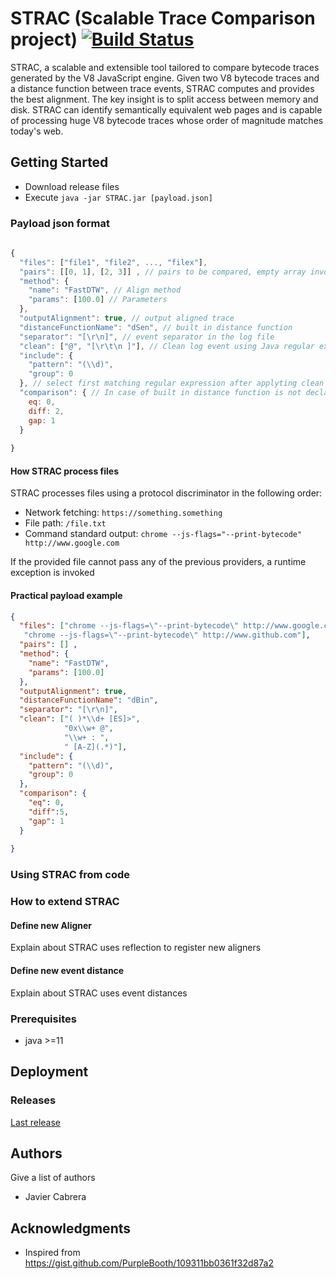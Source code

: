 # STRAC (Scalable Trace Comparison project) [![Build Status](https://travis-ci.org/Jacarte/STRAC.svg?branch=master)](https://travis-ci.org/Jacarte/STRAC)

STRAC, a scalable and extensible tool tailored to compare bytecode traces generated by the V8 JavaScript engine. Given two V8 bytecode traces and a distance function between trace events, STRAC computes and provides the best alignment. The key insight is to split access between memory and disk. STRAC can identify semantically equivalent web pages and is capable of processing huge V8 bytecode traces whose order of magnitude matches today's web.


## Getting Started
- Download release files
- Execute  ```java -jar STRAC.jar [payload.json]```

### Payload json format


```javascript
    
{
  "files": ["file1", "file2", ..., "filex"],
  "pairs": [[0, 1], [2, 3]] , // pairs to be compared, empty array invoke pairwise comparisson in all possible combinations
  "method": {
    "name": "FastDTW", // Align method
    "params": [100.0] // Parameters
  },
  "outputAlignment": true, // output aligned trace
  "distanceFunctionName": "dSen", // built in distance function
  "separator": "[\r\n]", // event separator in the log file
  "clean": ["@", "[\r\t\n ]"], // Clean log event using Java regular expressions pressent in the array
  "include": {
    "pattern": "(\\d)",
    "group": 0
  }, // select first matching regular expression after applyting clean filters
  "comparison": { // In case of built in distance function is not declared, STRAC will use a function based on this three parameters 
    eq: 0,
    diff: 2,
    gap: 1
  }
  
}

```

#### How STRAC process files

STRAC processes files using a protocol discriminator in the following order:
- Network fetching: ```https://something.something```
- File path: ```/file.txt```
- Command standard output: ```chrome --js-flags="--print-bytecode" http://www.google.com```

If the provided file cannot pass any of the previous providers, a runtime exception is invoked

#### Practical payload example

```json
{
  "files": ["chrome --js-flags=\"--print-bytecode\" http://www.google.com",
   "chrome --js-flags=\"--print-bytecode\" http://www.github.com"],
  "pairs": [] , 
  "method": {
    "name": "FastDTW",
    "params": [100.0] 
  },
  "outputAlignment": true,
  "distanceFunctionName": "dBin",
  "separator": "[\r\n]",
  "clean": ["( )*\\d+ [ES]>",
            "0x\\w+ @",
            "\\w+ : ",
            " [A-Z](.*)"], 
  "include": {
    "pattern": "(\\d)",
    "group": 0
  },
  "comparison": { 
    "eq": 0,
    "diff":5,
    "gap": 1
  }
  
}
```



### Using STRAC from code

### How to extend STRAC

#### Define new Aligner

Explain about STRAC uses reflection to register new aligners

#### Define new event distance

Explain about STRAC uses event distances



### Prerequisites

- java >=11

## Deployment

### Releases

[Last release](https://github.com/Jacarte/STRAC/releases/tag/0.11)

## Authors

Give a list of authors

* Javier Cabrera

## Acknowledgments

* Inspired from <https://gist.github.com/PurpleBooth/109311bb0361f32d87a2>

